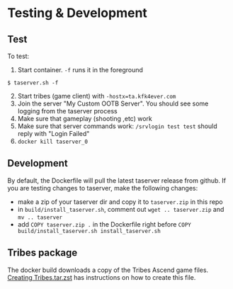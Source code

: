 # Testing & Development

## Test
To test:

1. Start container. `-f` runs it in the foreground
```
$ taserver.sh -f
```

2. Start tribes (game client) with `-hostx=ta.kfk4ever.com`
3. Join the server "My Custom OOTB Server". You should see some logging from the taserver process
4. Make sure that gameplay (shooting ,etc) work
5. Make sure that server commands work: `/srvlogin test test` should reply with "Login Failed"
6. `docker kill taserver_0`

## Development
By default, the Dockerfile will pull the latest taserver release from github. If you are testing changes to taserver, make the following changes:
- make a zip of your taserver dir and copy it to `taserver.zip` in this repo
- in `build/install_taserver.sh`, comment out `wget .. taserver.zip` and `mv .. taserver`
- add `COPY taserver.zip .` in the Dockerfile right before `COPY build/install_taserver.sh install_taserver.sh`

## Tribes package
The docker build downloads a copy of the Tribes Ascend game files. [Creating Tribes.tar.zst](create_tribes_archive.md) has instructions on how to create this file.
